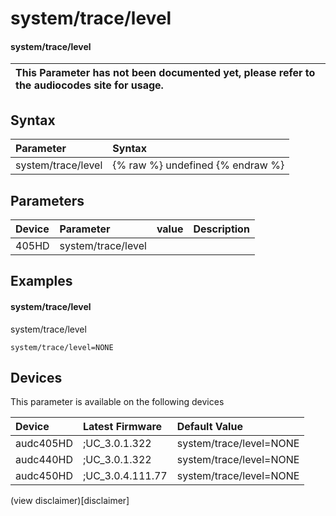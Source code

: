 ﻿---
description: system/trace/level
search: false
---

# system/trace/level

#### system/trace/level


| This Parameter has not been documented yet, please refer to the audiocodes site for usage.  |
| :--- |

## Syntax
| Parameter | Syntax |
| :--- | :--- |
|system/trace/level | {% raw %} undefined {% endraw %} |

## Parameters
|Device|Parameter|value|Description|
|:---|:---|:---|:---|
| 405HD | system/trace/level |  |  |

## Examples
#### system/trace/level

system/trace/level

```
system/trace/level=NONE
```

## Devices
This parameter is available on the following devices

| Device | Latest Firmware | Default Value |
|:---|:---|:---|
| audc405HD | ;UC_3.0.1.322 | system/trace/level=NONE 
| audc440HD | ;UC_3.0.1.322 | system/trace/level=NONE 
| audc450HD | ;UC_3.0.4.111.77 | system/trace/level=NONE 

(view disclaimer)[disclaimer]
